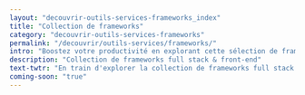 ```yaml
---
layout: "decouvrir-outils-services-frameworks_index"
title: "Collection de frameworks"
category: "decouvrir-outils-services-frameworks"
permalink: "/decouvrir/outils-services/frameworks/"
intro: "Boostez votre productivité en explorant cette sélection de frameworks full stack & front-end. N'hésitez pas à partager vos découvertes et vos créations. Bientôt disponible."
description: "Collection de frameworks full stack & front-end"
text-twtr: "En train d'explorer la collection de frameworks full stack & front-end du @MagDuWebdesign"
coming-soon: "true"
---
```

